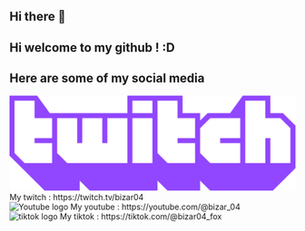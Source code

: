 ## Hi there 👋
<div id="titre" ,align:center>
    <h2> Hi welcome to my github ! :D </h2>
</div>
<div id="social-media", align:center>
    <h2>Here are some of my social media</h2>
    <div id="twitch">
        <img src="twitch_wordmark_extruded_purple.png" alt="Twitch logo"> 
        My twitch : https://twitch.tv/bizar04
    </div>
    <div id="Youtube">
        <img scr="youtube-logo-png-46016.png" alt = "Youtube logo">
        My youtube : https://youtube.com/@bizar_04
    </div>
    <div>
        <img scr="youtube-logo-png-46016.png" alt="tiktok logo">
        My tiktok : https://tiktok.com/@bizar04_fox
    </div>
</div>
<!--
**bizar04/bizar04** is a ✨ _special_ ✨ repository because its `README.md` (this file) appears on your GitHub profile.

Here are some ideas to get you started:

- 🔭 I’m currently working on ...
- 🌱 I’m currently learning ...
- 👯 I’m looking to collaborate on ...
- 🤔 I’m looking for help with ...
- 💬 Ask me about ...
- 📫 How to reach me: ...
- 😄 Pronouns: ...
- ⚡ Fun fact: ...
-->
